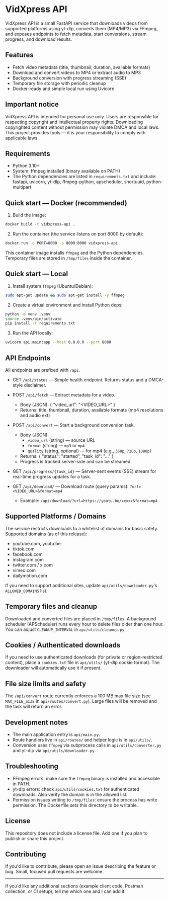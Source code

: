 # VidXpress API

VidXpress API is a small FastAPI service that downloads videos from supported platforms using yt-dlp, converts them (MP4/MP3) via FFmpeg, and exposes endpoints to fetch metadata, start conversions, stream progress, and download results.

## Features

- Fetch video metadata (title, thumbnail, duration, available formats)
- Download and convert videos to MP4 or extract audio to MP3
- Background conversion with progress streaming (SSE)
- Temporary file storage with periodic cleanup
- Docker-ready and simple local run using Uvicorn

## Important notice

VidXpress API is intended for personal use only. Users are responsible for respecting copyright and intellectual property rights. Downloading copyrighted content without permission may violate DMCA and local laws. This project provides tools — it is your responsibility to comply with applicable laws.

## Requirements

- Python 3.10+
- System: ffmpeg installed (binary available on PATH)
- The Python dependencies are listed in `requirements.txt` and include: fastapi, uvicorn, yt-dlp, ffmpeg-python, apscheduler, shortuuid, python-multipart

## Quick start — Docker (recommended)

1. Build the image:

```bash
docker build -t vidxpress-api .
```

2. Run the container (the service listens on port 8000 by default):

```bash
docker run -e PORT=8000 -p 8000:8000 vidxpress-api
```

This container image installs `ffmpeg` and the Python dependencies. Temporary files are stored in `/tmp/files` inside the container.

## Quick start — Local

1. Install system `ffmpeg` (Ubuntu/Debian):

```bash
sudo apt-get update && sudo apt-get install -y ffmpeg
```

2. Create a virtual environment and install Python deps:

```bash
python -m venv .venv
source .venv/bin/activate
pip install -r requirements.txt
```

3. Run the API locally:

```bash
uvicorn api.main:app --host 0.0.0.0 --port 8000
```

## API Endpoints

All endpoints are prefixed with `/api`.

- GET `/api/status` — Simple health endpoint. Returns status and a DMCA-style disclaimer.

- POST `/api/fetch` — Extract metadata for a video.
  - Body (JSON): { "video_url": "<VIDEO_URL>" }
  - Returns: title, thumbnail, duration, available formats (mp4 resolutions and audio ext)

- POST `/api/convert` — Start a background conversion task.
  - Body (JSON):
    - `video_url` (string) — source URL
    - `format` (string) — `mp3` or `mp4`
    - `quality` (string, optional) — for mp4 (e.g., `360p`, `720p`, `1080p`)
  - Returns: { "status": "started", "task_id": "..." }
  - Progress is tracked server-side and can be streamed.

- GET `/api/progress/{task_id}` — Server-sent events (SSE) stream for real-time progress updates for a task.

- GET `/api/download/` — Download route (query params): `?url=<VIDEO_URL>&format=mp4`
  - Example: `/api/download/?url=https://youtu.be/xxxxx&format=mp4`

## Supported Platforms / Domains

The service restricts downloads to a whitelist of domains for basic safety. Supported domains (as of this release):

- youtube.com, youtu.be
- tiktok.com
- facebook.com
- instagram.com
- twitter.com / x.com
- vimeo.com
- dailymotion.com

If you need to support additional sites, update `api/utils/downloader.py`'s `ALLOWED_DOMAINS` list.

## Temporary files and cleanup

Downloaded and converted files are placed in `/tmp/files`. A background scheduler (APScheduler) runs every hour to delete files older than one hour. You can adjust `CLEANUP_INTERVAL` in `api/utils/cleanup.py`.

## Cookies / Authenticated downloads

If you need to use authenticated downloads (for private or region-restricted content), place a `cookies.txt` file in `api/utils/` (yt-dlp cookie format). The downloader will automatically use it if present.

## File size limits and safety

The `/api/convert` route currently enforces a 100 MB max file size (see `MAX_FILE_SIZE` in `api/routes/convert.py`). Large files will be removed and the task will return an error.

## Development notes

- The main application entry is `api/main.py`.
- Route handlers live in `api/routes/` and helper logic is in `api/utils/`.
- Conversion uses `ffmpeg` via subprocess calls in `api/utils/converter.py` and yt-dlp via `api/utils/downloader.py`.

## Troubleshooting

- FFmpeg errors: make sure the `ffmpeg` binary is installed and accessible in PATH.
- yt-dlp errors: check `api/utils/cookies.txt` for authenticated downloads. Also verify the domain is in the allowed list.
- Permission issues writing to `/tmp/files`: ensure the process has write permission. The Dockerfile sets this directory to be writable.

## License

This repository does not include a license file. Add one if you plan to publish or share this project.

## Contributing

If you'd like to contribute, please open an issue describing the feature or bug. Small, focused pull requests are welcome.

---

If you'd like any additional sections (example client code, Postman collection, or CI setup), tell me which one and I can add it.

